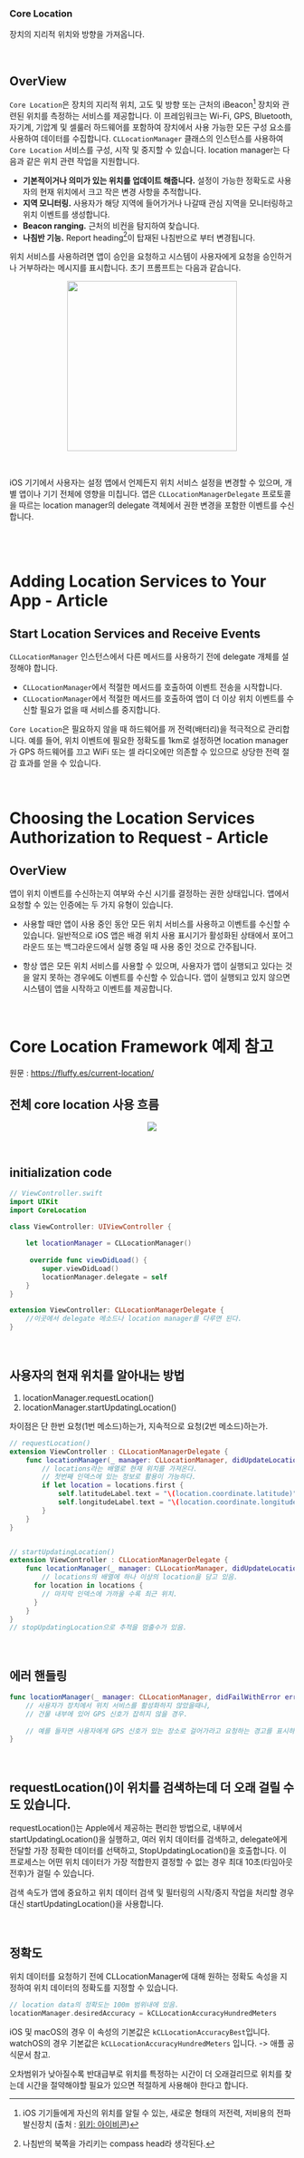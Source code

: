### Core Location

장치의 지리적 위치와 방향을 가져옵니다.

<br>

## OverView

```Core Location```은 장치의 지리적 위치, 고도 및 방향 또는 근처의 iBeacon[^1] 장치와 관련된 위치를 측정하는 서비스를 제공합니다.
이 프레임워크는 Wi-Fi, GPS, Bluetooth, 자기계, 기압계 및 셀룰러 하드웨어를 포함하여 장치에서 사용 가능한 모든 구성 요소를 사용하여 데이터를 수집합니다. ```CLLocationManager``` 클래스의 인스턴스를 사용하여 ```Core Location``` 서비스를 구성, 시작 및 중지할 수 있습니다. location manager는 다음과 같은 위치 관련 작업을 지원합니다.

- **기본적이거나 의미가 있는 위치를 업데이트 해줍니다.** 설정이 가능한 정확도로 사용자의 현재 위치에서 크고 작은 변경 사항을 추적합니다.
- **지역 모니터링.** 사용자가 해당 지역에 들어가거나 나갈때 관심 지역을 모니터링하고 위치 이벤트를 생성합니다.
- **Beacon ranging.** 근처의 비컨을 탐지하여 찾습니다.
- **나침반 기능.** Report heading[^2]이 탑재된 나침반으로 부터 변경됩니다.

위치 서비스를 사용하려면 앱이 승인을 요청하고 시스템이 사용자에게 요청을 승인하거나 거부하라는 메시지를 표시합니다. 초기 프롬프트는 다음과 같습니다.

<p align="center"><img width=300 src = "https://docs-assets.developer.apple.com/published/a26b435665/bd1e2eaa-ea1e-4e61-ba3a-f304e92a697a.png"></p>

<br>

iOS 기기에서 사용자는 설정 앱에서 언제든지 위치 서비스 설정을 변경할 수 있으며, 개별 앱이나 기기 전체에 영향을 미칩니다. 앱은 ```CLLocationManagerDelegate``` 프로토콜을 따르는 location manager의 delegate 객체에서 권한 변경을 포함한 이벤트를 수신합니다.

[^1]: iOS 기기들에게 자신의 위치를 알릴 수 있는, 새로운 형태의 저전력, 저비용의 전파발신장치 (출처 : [위키: 아이비콘](https://ko.wikipedia.org/wiki/%EC%95%84%EC%9D%B4%EB%B9%84%EC%BD%98))
[^2]: 나침반의 북쪽을 가리키는 compass head라 생각된다.

<br>

<br>

# Adding Location Services to Your App - Article

## Start Location Services and Receive Events

```CLLocationManager``` 인스턴스에서 다른 메서드를 사용하기 전에 delegate 개체를 설정해야 합니다.

- ```CLLocationManager```에서 적절한 메서드를 호출하여 이벤트 전송을 시작합니다.
- ```CLLocationManager```에서 적절한 메서드를 호출하여 앱이 더 이상 위치 이벤트를 수신할 필요가 없을 때 서비스를 중지합니다.

```Core Location```은 필요하지 않을 때 하드웨어를 꺼 전력(배터리)을 적극적으로 관리합니다.
예를 들어, 위치 이벤트에 필요한 정확도를 1km로 설정하면 location manager가 GPS 하드웨어를 끄고 WiFi 또는 셀 라디오에만 의존할 수 있으므로 상당한 전력 절감 효과를 얻을 수 있습니다.

<br>

# Choosing the Location Services Authorization to Request - Article

## OverView

앱이 위치 이벤트를 수신하는지 여부와 수신 시기를 결정하는 권한 상태입니다. 앱에서 요청할 수 있는 인증에는 두 가지 유형이 있습니다.

- 사용할 때만
  앱이 사용 중인 동안 모든 위치 서비스를 사용하고 이벤트를 수신할 수 있습니다. 일반적으로 iOS 앱은 배경 위치 사용 표시기가 활성화된 상태에서 포어그라운드 또는 백그라운드에서 실행 중일 때 사용 중인 것으로 간주됩니다.

- 항상
  앱은 모든 위치 서비스를 사용할 수 있으며, 사용자가 앱이 실행되고 있다는 것을 알지 못하는 경우에도 이벤트를 수신할 수 있습니다. 앱이 실행되고 있지 않으면 시스템이 앱을 시작하고 이벤트를 제공합니다.
  
<br>
  
# Core Location Framework 예제 참고
원문 : https://fluffy.es/current-location/

## 전체 core location 사용 흐름
<p align="center"><img src="https://iosimage.s3.amazonaws.com/2019/45-current-location/locationFlow.png"></p>

<br>

## initialization code
```swift
// ViewController.swift
import UIKit
import CoreLocation

class ViewController: UIViewController {
    
    let locationManager = CLLocationManager()
  
     override func viewDidLoad() {
        super.viewDidLoad()
        locationManager.delegate = self
    }
}

extension ViewController: CLLocationManagerDelegate {
    //이곳에서 delegate 메소드나 location manager를 다루면 된다.
}
```
<br>

## 사용자의 현재 위치를 알아내는 방법
1. locationManager.requestLocation() 
2. locationManager.startUpdatingLocation()

차이점은 단 한번 요청(1번 메소드)하는가, 지속적으로 요청(2번 메소드)하는가.

```swift
// requestLocation()
extension ViewController : CLLocationManagerDelegate {
    func locationManager(_ manager: CLLocationManager, didUpdateLocations locations: [CLLocation]) {
        // locations라는 배열로 현재 위치를 가져온다.
        // 첫번째 인덱스에 있는 정보로 활용이 가능하다.
        if let location = locations.first {
            self.latitudeLabel.text = "\(location.coordinate.latitude)"
            self.longitudeLabel.text = "\(location.coordinate.longitude)"
        }
    }
}


// startUpdatingLocation()
extension ViewController : CLLocationManagerDelegate {
    func locationManager(_ manager: CLLocationManager, didUpdateLocations locations: [CLLocation]) {
        // locations의 배열에 하나 이상의 location을 담고 있음.
      for location in locations {
        // 마지막 인덱스에 가까울 수록 최근 위치.
      }
    }
}
// stopUpdatingLocation으로 추적을 멈출수가 있음.
```
<br>

## 에러 핸들링
```swift
func locationManager(_ manager: CLLocationManager, didFailWithError error: Error) {
    // 사용자가 장치에서 위치 서비스를 활성화하지 않았을때나,
    // 건물 내부에 있어 GPS 신호가 잡히지 않을 경우.
  
    // 예를 들자면 사용자에게 GPS 신호가 있는 장소로 걸어가라고 요청하는 경고를 표시하는 것이 좋습니다.
}
```

<br>

## requestLocation()이 위치를 검색하는데 더 오래 걸릴 수도 있습니다.
requestLocation()는 Apple에서 제공하는 편리한 방법으로, 내부에서 startUpdatingLocation()을 실행하고, 여러 위치 데이터를 검색하고, delegate에게 전달할 가장 정확한 데이터를 선택하고, StopUpdatingLocation()을 호출합니다. 이 프로세스는 어떤 위치 데이터가 가장 적합한지 결정할 수 없는 경우 최대 10초(타임아웃 전후)가 걸릴 수 있습니다.

검색 속도가 앱에 중요하고 위치 데이터 검색 및 필터링의 시작/중지 작업을 처리할 경우 대신 startUpdatingLocation()을 사용합니다.

<br>

## 정확도
위치 데이터를 요청하기 전에 CLLocationManager에 대해 원하는 정확도 속성을 지정하여 위치 데이터의 정확도를 지정할 수 있습니다.

```swift
// location data의 정확도는 100m 범위내에 있음.
locationManager.desiredAccuracy = kCLLocationAccuracyHundredMeters
```

iOS 및 macOS의 경우 이 속성의 기본값은 ```kCLLocationAccuracyBest```입니다. watchOS의 경우 기본값은 ```kCLLocationAccuracyHundredMeters``` 입니다.
-> 애플 공식문서 참고.

오차범위가 낮아질수록 반대급부로 위치를 특정하는 시간이 더 오래걸리므로 위치를 찾는데 시간을 절약해야할 필요가 있으면 적절하게 사용해야 한다고 합니다.
